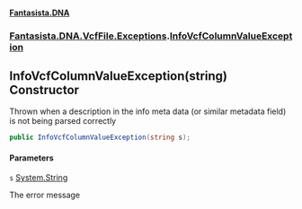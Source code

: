 #### [Fantasista.DNA](index.md 'index')
### [Fantasista.DNA.VcfFile.Exceptions](Fantasista.DNA.VcfFile.Exceptions.md 'Fantasista.DNA.VcfFile.Exceptions').[InfoVcfColumnValueException](Fantasista.DNA.VcfFile.Exceptions.InfoVcfColumnValueException.md 'Fantasista.DNA.VcfFile.Exceptions.InfoVcfColumnValueException')

## InfoVcfColumnValueException(string) Constructor

Thrown when a description in the info meta data (or similar metadata field) is not being parsed correctly

```csharp
public InfoVcfColumnValueException(string s);
```
#### Parameters

<a name='Fantasista.DNA.VcfFile.Exceptions.InfoVcfColumnValueException.InfoVcfColumnValueException(string).s'></a>

`s` [System.String](https://docs.microsoft.com/en-us/dotnet/api/System.String 'System.String')

The error message